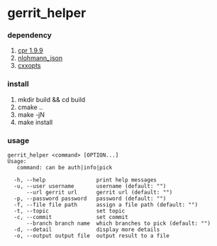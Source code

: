 # gerrit_helper

### dependency
1. [cpr 1.9.9](https://github.com/libcpr/cpr/tree/1.9.9)
2. [nlohmann_json](https://github.com/nlohmann/json)
3. [cxxopts](https://github.com/jarro2783/cxxopts)

### install
1. mkdir build && cd build
2. cmake ..
3. make -jN
4. make install

### usage
```
gerrit_helper <command> [OPTION...]
Usage:
   command: can be auth|info|pick 

  -h, --help                print help messages
  -u, --user username       username (default: "")
      --url gerrit url      gerrit url (default: "")
  -p, --password password   password (default: "")
  -f, --file file path      assign a file path (default: "")
  -t, --topic               set topic
  -c, --commit              set commit
      --branch branch name  which branches to pick (default: "")
  -d, --detail              display more details
  -o, --output output file  output result to a file
```